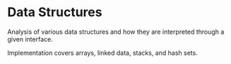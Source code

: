 # Data Structures

Analysis of various data structures and how they are interpreted through a given interface.

Implementation covers arrays, linked data, stacks, and hash sets.

